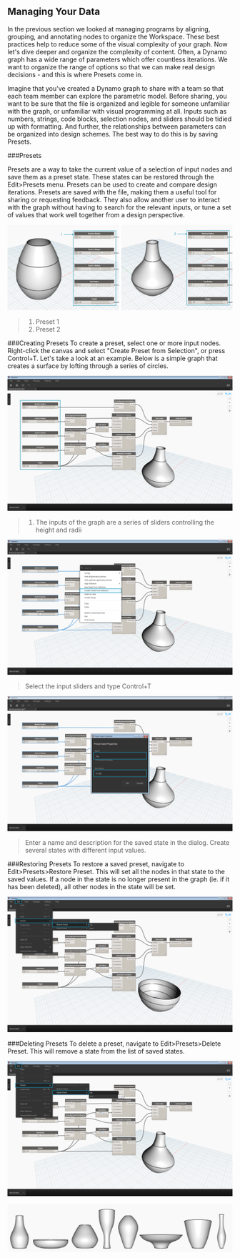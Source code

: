 ## Managing Your Data

In the previous section we looked at managing programs by aligning, grouping, and annotating nodes to organize the Workspace. These best practices help to reduce some of the visual complexity of your graph. Now let's dive deeper and organize the complexity of content.  Often, a Dynamo graph has a wide range of parameters which offer countless iterations.  We want to organize the range of options so that we can make real design decisions - and this is where Presets come in. 

Imagine that you've created a Dynamo graph to share with a team so that each team member can explore the parametric model. Before sharing, you want to be sure that the file is organized and legible for someone unfamiliar with the graph, or unfamiliar with visual programming at all. Inputs such as numbers, strings, code blocks, selection nodes, and sliders should be tidied up with formatting.  And further, the relationships between parameters can be organized into design schemes. The best way to do this is by saving Presets.

###Presets

Presets are a way to take the current value of a selection of input nodes and save them as a preset state. These states can be restored through the Edit>Presets menu. Presets can be used to create and compare design iterations. Presets are saved with the file, making them a useful tool for sharing or requesting feedback. They also allow another user to interact with the graph without having to search for the relevant inputs, or tune a set of values that work well together from a design perspective.

![](images/3-5/presetsA.png)
>1. Preset 1
>2. Preset 2

###Creating Presets
To create a preset, select one or more input nodes. Right-click the canvas and select "Create Preset from Selection", or press Control+T. 
Let's take a look at an example. Below is a simple graph that creates a surface by lofting through a series of circles. 

![Create Preset](images/3-5/presetsB.png)
>1. The inputs of the graph are a series of sliders controlling the height and radii

![Create Preset](images/3-5/presetsC.png)
>Select the input sliders and type Control+T

![Create Preset](images/3-5/presetsD.png)
>Enter a name and description for the saved state in the dialog. Create several states with different input values.

###Restoring Presets
To restore a saved preset, navigate to Edit>Presets>Restore Preset. This will set all the nodes in that state to the saved values. If a node in the state is no longer present in the graph (ie. if it has been deleted), all other nodes in the state will be set.

![Restoring Presets](images/3-5/presetsE.png)

###Deleting Presets
To delete a preset, navigate to Edit>Presets>Delete Preset. This will remove a state from the list of saved states.

![Deleting Presets](images/3-5/presetsF.png)

![](images/3-5/presets07.png)